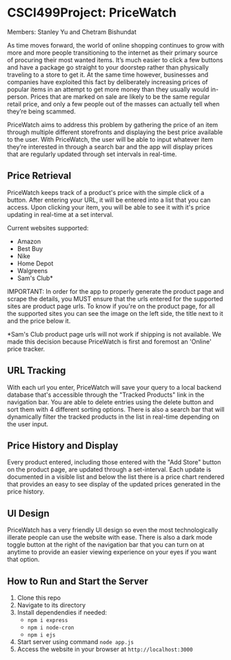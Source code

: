 # CSCI499Project: PriceWatch

Members: Stanley Yu and Chetram Bishundat

As time moves forward, the world of online shopping continues to grow with more and more people transitioning to the internet as their primary source of procuring their most wanted items. It’s much easier to click a few buttons and have a package go straight to your doorstep rather than physically traveling to a store to get it. At the same time however, businesses and companies have exploited this fact by deliberately increasing prices of popular items in an attempt to get more money than they usually would in-person. Prices that are marked on sale are likely to be the same regular retail price, and only a few people out of the masses can actually tell when they’re being scammed. 

PriceWatch aims to address this problem by gathering the price of an item through multiple different storefronts and displaying the best price available to the user. With PriceWatch, the user will be able to input whatever item they’re interested in through a search bar and the app will display prices that are regularly updated through set intervals in real-time. 

## Price Retrieval 

PriceWatch keeps track of a product's price with the simple click of a button. After entering your URL, it will be entered into a list that you can access. Upon clicking your item, you will be able to see it with it's price updating in real-time at a set interval. 

Current websites supported:

* Amazon
* Best Buy
* Nike
* Home Depot
* Walgreens
* Sam's Club*
  
IMPORTANT: In order for the app to properly generate the product page and scrape the details, you MUST ensure that the urls entered for the supported sites are product page urls. To know if you're on the product page, for all the supported sites you can see the image on the left side, the title next to it and the price below it. 

*Sam's Club product page urls will not work if shipping is not available. We made this decision because PriceWatch is first and foremost an 'Online' price tracker. 

## URL Tracking 

With each url you enter, PriceWatch will save your query to a local backend database that's accessible through the "Tracked Products" link in the navigation bar. You are able to delete entries using the delete button and sort them with 4 different sorting options. There is also a search bar that will dynamically filter the tracked products in the list in real-time depending on the user input. 

## Price History and Display

Every product entered, including those entered with the "Add Store" button on the product page, are updated through a set-interval. Each update is documented in a visible list and below the list there is a price chart rendered that provides an easy to see display of the updated prices generated in the price history.

## UI Design

PriceWatch has a very friendly UI design so even the most technologically illerate people can use the website with ease. There is also a dark mode toggle button at the right of the navigation bar that you can turn on at anytime to provide an easier viewing experience on your eyes if you want that option.

## How to Run and Start the Server

1. Clone this repo
2. Navigate to its directory 
3. Install dependendies if needed:
   * `npm i express`
   * `npm i node-cron`
   * `npm i ejs`
4. Start server using command `node app.js`
5. Access the website in your browser at `http://localhost:3000`
